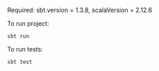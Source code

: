 Required: sbt.version = 1.3.8, scalaVersion = 2.12.6

To run project:
```
sbt run

```

To run tests:
```
sbt test
```
